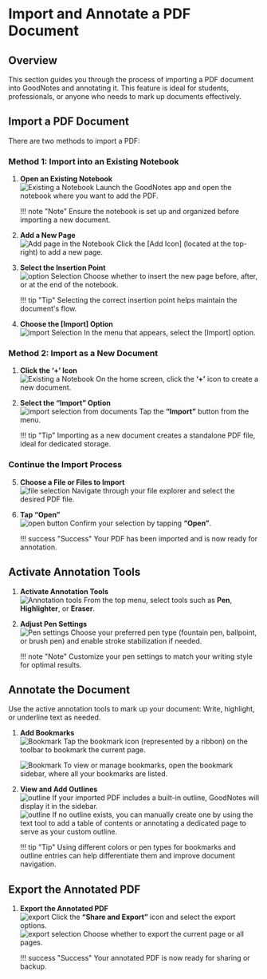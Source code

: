 # Import and Annotate a PDF Document


## Overview
This section guides you through the process of importing a PDF document into GoodNotes and annotating it. This feature is ideal for students, professionals, or anyone who needs to mark up documents effectively.


## Import a PDF Document

There are two methods to import a PDF:

### Method 1: Import into an Existing Notebook

1. **Open an Existing Notebook**  
   ![Existing a Notebook](./assets/notebook/documents-view-with-notebook.png)
   Launch the GoodNotes app and open the notebook where you want to add the PDF.


    !!! note "Note"
        Ensure the notebook is set up and organized before importing a new document.

2. **Add a New Page**  
   ![Add page in the Notebook](./assets/notebook/existing_documents_add_page.png)
   Click the [Add Icon] (located at the top-right) to add a new page.

3. **Select the Insertion Point**  
   ![option Selection](./assets/notebook/option-selection.png)
      Choose whether to insert the new page before, after, or at the end of the notebook.

    !!! tip "Tip"
         Selecting the correct insertion point helps maintain the document's flow.

4. **Choose the [Import] Option**  
   ![import Selection ](./assets/notebook/import-selection.png)
   In the menu that appears, select the [Import] option.

### Method 2: Import as a New Document

1. **Click the ‘+’ Icon**  
   ![Existing a Notebook](./assets/notebook/documents-view-with-notebook.png)
   On the home screen, click the **‘+’** icon to create a new document.

2. **Select the “Import” Option**  
   ![import selection from documents](./assets/notebook/Import-from-documents.png)
   Tap the **“Import”** button from the menu.
   
    !!! tip "Tip"
        Importing as a new document creates a standalone PDF file, ideal for dedicated storage.

### Continue the Import Process

5. **Choose a File or Files to Import**  
   ![file selection](./assets/notebook/file-selection.png)
   Navigate through your file explorer and select the desired PDF file.

6. **Tap “Open”**  
![open button](./assets/notebook/Open-file.png)
   Confirm your selection by tapping **“Open”**.  
   

    !!! success "Success"
        Your PDF has been imported and is now ready for annotation.

## Activate Annotation Tools

1. **Activate Annotation Tools**  
![Annotation tools](./assets/notebook/annotation-tools.png)
   From the top menu, select tools such as **Pen**, **Highlighter**, or **Eraser**.

2. **Adjust Pen Settings**  
![Pen settings](./assets/notebook/pen-setting.png)
   Choose your preferred pen type (fountain pen, ballpoint, or brush pen) and enable stroke stabilization if needed.
   
    !!! note "Note"
        Customize your pen settings to match your writing style for optimal results.

## Annotate the Document
   Use the active annotation tools to mark up your document: Write, highlight, or underline text as needed.

1. **Add Bookmarks**  
![Bookmark](./assets/notebook/bookmark-in-notebook.png)
   Tap the bookmark icon (represented by a ribbon) on the toolbar to bookmark the current page.

   ![Bookmark](./assets/notebook/view-bookmark.png)
   To view or manage bookmarks, open the bookmark sidebar, where all your bookmarks are listed.

2. **View and Add Outlines**  
![outline](./assets/notebook/outline-selection.png)
   If your imported PDF includes a built-in outline, GoodNotes will display it in the sidebar.  
   ![outline](./assets/notebook/outline-editting.png)
   If no outline exists, you can manually create one by using the text tool to add a table of contents or annotating a dedicated page to serve as your custom outline.
     

    !!! tip "Tip"
        Using different colors or pen types for bookmarks and outline entries can help differentiate them and improve document navigation.


## Export the Annotated PDF

1. **Export the Annotated PDF**  
![export](./assets/notebook/export-button.png)
Click the **“Share and Export”** icon and select the export options.  
![export selection](./assets/notebook/export-selections.png)
Choose whether to export the current page or all pages.
    
    !!! success "Success"
        Your annotated PDF is now ready for sharing or backup.
